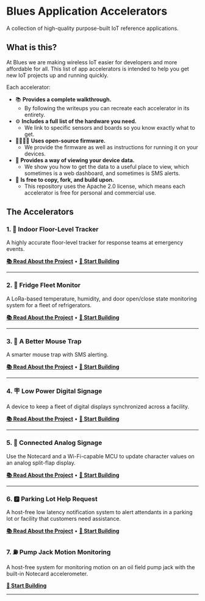 # Blues Application Accelerators

A collection of high-quality purpose-built IoT reference applications.

## What is this?

At Blues we are making wireless IoT easier for developers and more affordable for all. This list of app accelerators is intended to help you get new IoT projects up and running quickly.

Each accelerator:

* 📚 **Provides a complete walkthrough.**
  * By following the writeups you can recreate each accelerator in its entirety.
* ⚙️ **Includes a full list of the hardware you need.**
  * We link to specific sensors and boards so you know exactly what to get.
* 👨‍💻👩‍💻 **Uses open-source firmware.**
  * We provide the firmware as well as instructions for running it on your devices.
* 📱 **Provides a way of viewing your device data.**
  * We show you how to get the data to a useful place to view, which sometimes is a web dashboard, and sometimes is SMS alerts.
* 📘 **Is free to copy, fork, and build upon.**
  * This repository uses the Apache 2.0 license, which means each accelerator is free for personal and commercial use.

## The Accelerators

### 1. 🏢 Indoor Floor-Level Tracker

A highly accurate floor-level tracker for response teams at emergency events.

<p>
  <a href="https://www.hackster.io/blues-wireless/building-an-indoor-floor-level-tracker-for-response-teams-cacf5c"><b>📚 Read About the Project</b></a> •
  <a href="./indoor-floor-level-tracker/"><b>🔧 Start Building</b></a>
</p>

---

### 2. 🧊 Fridge Fleet Monitor

A LoRa-based temperature, humidity, and door open/close state monitoring system for a fleet of refrigerators.

<p>
  <a href="https://www.hackster.io/blues-wireless/refrigerator-fleet-monitoring-made-easy-with-lora-e6163e"><b>📚 Read About the Project</b></a> •
  <a href="./fridge-fleet-monitor/"><b>🔧 Start Building</b></a>
</p>

---

### 3. 🐁 A Better Mouse Trap

A smarter mouse trap with SMS alerting.

<p>
  <a href="https://www.hackster.io/hendersoncarlton/i-love-checking-on-mousetraps-said-no-one-ever-52c5e7"><b>📚 Read About the Project</b></a> •
  <a href="./better-mouse-trap/"><b>🔧 Start Building</b></a>
</p>

---

### 4. 🪧 Low Power Digital Signage

A device to keep a fleet of digital displays synchronized across a facility.

<p>
  <a href="https://www.hackster.io/brandonsatrom/build-a-fleet-of-low-power-cloud-connected-e-ink-displays-d588e7"><b>📚 Read About the Project</b></a> •
  <a href="./low-power-digital-signage/"><b>🔧 Start Building</b></a>
</p>

---

### 5. 🚞 Connected Analog Signage

Use the Notecard and a Wi-Fi-capable MCU to update character values on an analog split-flap display.

<p>
  <a href="https://www.hackster.io/brandonsatrom/build-a-cellular-powered-fleet-of-split-flap-displays-a8dc0f"><b>📚 Read About the Project</b></a> •
  <a href="./analog-signage/"><b>🔧 Start Building</b></a>
</p>

---

### 6. 🅿️ Parking Lot Help Request

A host-free low latency notification system to alert attendants in a parking lot or facility that customers need assistance.

<p>
  <a href="https://www.hackster.io/blues-wireless/host-free-smart-parking-lot-help-request-device-f4a03c"><b>📚 Read About the Project</b></a> •
  <a href="./parking-lot-help-request/"><b>🔧 Start Building</b></a>
</p>

### 7. ⛽️ Pump Jack Motion Monitoring

A host-free system for monitoring motion on an oil field pump jack with the built-in Notecard accelerometer.

<p>
  <a href="./pump-jack-motion-monitoring/"><b>🔧 Start Building</b></a>
</p>

---